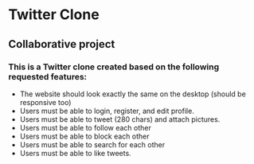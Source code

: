 # Twitter Clone
## Collaborative project

### This is a Twitter clone created based on the following requested features:
- The website should look exactly the same on the desktop (should be responsive too)
- Users must be able to login, register, and edit profile.
- Users must be able to tweet (280 chars) and attach pictures.
- Users must be able to follow each other
- Users must be able to block each other
- Users must be able to search for each other
- Users must be able to like tweets.
